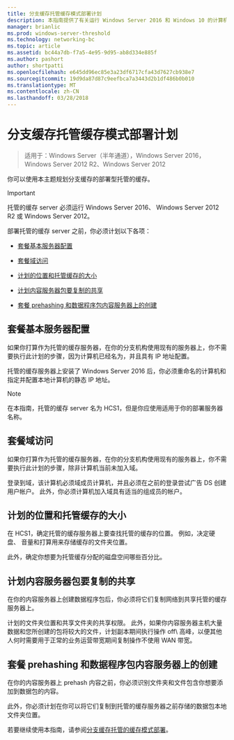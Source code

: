 ```yaml
---
title: 分支缓存托管缓存模式部署计划
description: 本指南提供了有关运行 Windows Server 2016 和 Windows 10 的计算机上托管的缓存型部署分支缓存的说明进行操作
manager: brianlic
ms.prod: windows-server-threshold
ms.technology: networking-bc
ms.topic: article
ms.assetid: bc44a7db-f7a5-4e95-9d95-ab8d334e885f
ms.author: pashort
author: shortpatti
ms.openlocfilehash: e645dd96ec85e3a23df6717cfa43d7627cb938e7
ms.sourcegitcommit: 19d9da87d87c9eefbca7a3443d2b1df486b0b010
ms.translationtype: MT
ms.contentlocale: zh-CN
ms.lasthandoff: 03/28/2018
---
```

# <a name="branchcache-hosted-cache-mode-deployment-planning"></a>分支缓存托管缓存模式部署计划

>适用于：Windows Server（半年通道），Windows Server 2016，Windows Server 2012 R2、Windows Server 2012

你可以使用本主题规划分支缓存的部署型托管的缓存。

>[!IMPORTANT]
>托管的缓存 server 必须运行 Windows Server 2016、 Windows Server 2012 R2 或 Windows Server 2012。

部署托管的缓存 server 之前，你必须计划以下各项：

- [套餐基本服务器配置](#bkmk_basic)

- [套餐域访问](#bkmk_domain)

- [计划的位置和托管缓存的大小](#bkmk_cachelocation)

- [计划内容服务器包要复制的共享](#bkmk_package)

- [套餐 prehashing 和数据程序包内容服务器上的创建](#bkmk_prehash)

## <a name="bkmk_basic"></a>套餐基本服务器配置
  
如果你打算作为托管的缓存服务器，在你的分支机构使用现有的服务器上，你不需要执行此计划的步骤，因为计算机已经名为，并且具有 IP 地址配置。

托管的缓存服务器上安装了 Windows Server 2016 后，你必须重命名的计算机和指定并配置本地计算机的静态 IP 地址。

>[!NOTE]
>在本指南，托管的缓存 server 名为 HCS1，但是你应使用适用于你的部署服务器名称。

## <a name="bkmk_domain"></a>套餐域访问

如果你打算作为托管的缓存服务器，在你的分支机构使用现有的服务器上，你不需要执行此计划的步骤，除非计算机当前未加入域。
  
登录到域，该计算机必须域成员计算机，并且必须在之前的登录尝试广告 DS 创建用户帐户。 此外，你必须计算机加入域具有适当的组成员的帐户。

## <a name="bkmk_cachelocation"></a>计划的位置和托管缓存的大小

在 HCS1，确定托管的缓存服务器上要查找托管的缓存的位置。 例如，决定硬盘、 音量和打算用来存储缓存的文件夹位置。

此外，确定你想要为托管缓存分配的磁盘空间哪些百分比。

## <a name="bkmk_package"></a>计划内容服务器包要复制的共享

在你的内容服务器上创建数据程序包后，你必须将它们复制网络到共享托管的缓存服务器上。

计划的文件夹位置和共享文件夹的共享权限。 此外，如果你内容服务器主机大量数据和您所创建的包将较大的文件，计划副本期间执行操作 off\ 高峰，以便其他人何时需要用于正常的业务运营带宽期间复制操作不使用 WAN 带宽。

## <a name="bkmk_prehash"></a>套餐 prehashing 和数据程序包内容服务器上的创建

在你的内容服务器上 prehash 内容之前，你必须识别文件夹和文件包含你想要添加到数据包的内容。 

此外，你必须计划在你可以将它们复制到托管的缓存服务器之前存储的数据包本地文件夹位置。

若要继续使用本指南，请参阅[分支缓存托管的缓存模式部署](4-Bc-Hcm-Deployment.md)。
